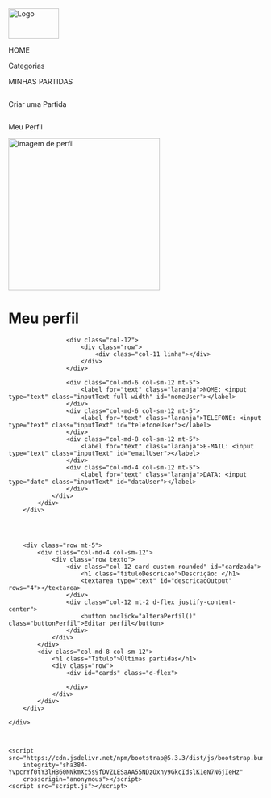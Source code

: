 <!DOCTYPE html>
<html lang="en">

<head>
    <meta charset="UTF-8">
    <meta name="viewport" content="width=device-width, initial-scale=1.0">
    <title>Document</title>
    <link rel="stylesheet" href="style.css">
    <link href="https://cdn.jsdelivr.net/npm/bootstrap@5.3.3/dist/css/bootstrap.min.css" rel="stylesheet"
        integrity="sha384-QWTKZyjpPEjISv5WaRU9OFeRpok6YctnYmDr5pNlyT2bRjXh0JMhjY6hW+ALEwIH" crossorigin="anonymous">
</head>

<body>
    <nav class="navbar bg-body-tertiary">
        <div class="navegacao">
            <div class="header">
                <a class="navbar-brand" href="#">
                    <img src="img/Logo.svg" alt="Logo" width="100" height="60" class="d-inline-block align-text-top">
                </a>
            </div>
            <div class="casa">
                <p>HOME</p>
                <p>Categorias</p>
                <p class="ok">MINHAS PARTIDAS</p> <!-- Adicione a classe d-flex aqui -->
            </div>
            <div class="user">
                <img src="/img/adicionar.svg" alt="">
                <p>Criar uma Partida</p>
                <img src="/img/Usuario.svg" alt="">
                <p>Meu Perfil</p>
            </div>
        </div>
    </nav>
    <div class="container-fluid">
        <div class="row">
            <div class="col-md-4 col-sm-12 d-flex justify-content-center">
                <img src="cr7.png" width="300" height="300" alt="imagem de perfil" class="perfil">
            </div>
            <div class="col-md-8 col-sm-12">
                <div class="row">
                    <div class="col-12">
                        <h1 class="Titulo">Meu perfil</h1>
                    </div>

                    <div class="col-12">
                        <div class="row">
                            <div class="col-11 linha"></div>
                        </div>
                    </div>

                    <div class="col-md-6 col-sm-12 mt-5">
                        <label for="text" class="laranja">NOME: <input type="text" class="inputText full-width" id="nomeUser"></label>
                    </div>
                    <div class="col-md-6 col-sm-12 mt-5">
                        <label for="text" class="laranja">TELEFONE: <input type="text" class="inputText" id="telefoneUser"></label>
                    </div>
                    <div class="col-md-8 col-sm-12 mt-5">
                        <label for="text" class="laranja">E-MAIL: <input type="text" class="inputText" id="emailUser"></label>
                    </div>
                    <div class="col-md-4 col-sm-12 mt-5">
                        <label for="text" class="laranja">DATA: <input type="date" class="inputText" id="dataUser"></label>
                    </div>
                </div>
            </div>
        </div>




        <div class="row mt-5">
            <div class="col-md-4 col-sm-12">
                <div class="row texto">
                    <div class="col-12 card custom-rounded" id="cardzada">
                        <h1 class="tituloDescricao">Descrição: </h1>
                        <textarea type="text" id="descricaoOutput" rows="4"></textarea>
                    </div>
                    <div class="col-12 mt-2 d-flex justify-content-center">
                        <button onclick="alteraPerfil()" class="buttonPerfil">Editar perfil</button>
                    </div>
                </div>
            </div>
            <div class="col-md-8 col-sm-12">
                <h1 class="Titulo">Últimas partidas</h1>
                <div class="row">
                    <div id="cards" class="d-flex">

                    </div>
                </div>
            </div>
        </div>

    </div>



    <script src="https://cdn.jsdelivr.net/npm/bootstrap@5.3.3/dist/js/bootstrap.bundle.min.js"
        integrity="sha384-YvpcrYf0tY3lHB60NNkmXc5s9fDVZLESaAA55NDzOxhy9GkcIdslK1eN7N6jIeHz"
        crossorigin="anonymous"></script>
    <script src="script.js"></script>
</body>

</html>
